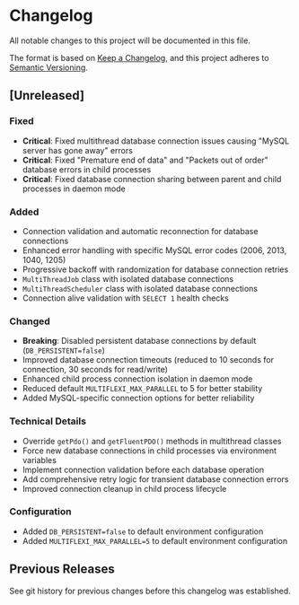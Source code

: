 # Changelog

All notable changes to this project will be documented in this file.

The format is based on [Keep a Changelog](https://keepachangelog.com/en/1.0.0/),
and this project adheres to [Semantic Versioning](https://semver.org/spec/v2.0.0.html).

## [Unreleased]

### Fixed
- **Critical**: Fixed multithread database connection issues causing "MySQL server has gone away" errors
- **Critical**: Fixed "Premature end of data" and "Packets out of order" database errors in child processes
- **Critical**: Fixed database connection sharing between parent and child processes in daemon mode

### Added
- Connection validation and automatic reconnection for database connections
- Enhanced error handling with specific MySQL error codes (2006, 2013, 1040, 1205)
- Progressive backoff with randomization for database connection retries
- `MultiThreadJob` class with isolated database connections
- `MultiThreadScheduler` class with isolated database connections
- Connection alive validation with `SELECT 1` health checks

### Changed
- **Breaking**: Disabled persistent database connections by default (`DB_PERSISTENT=false`)
- Improved database connection timeouts (reduced to 10 seconds for connection, 30 seconds for read/write)
- Enhanced child process connection isolation in daemon mode
- Reduced default `MULTIFLEXI_MAX_PARALLEL` to 5 for better stability
- Added MySQL-specific connection options for better reliability

### Technical Details
- Override `getPdo()` and `getFluentPDO()` methods in multithread classes
- Force new database connections in child processes via environment variables
- Implement connection validation before each database operation
- Add comprehensive retry logic for transient database connection errors
- Improved connection cleanup in child process lifecycle

### Configuration
- Added `DB_PERSISTENT=false` to default environment configuration
- Added `MULTIFLEXI_MAX_PARALLEL=5` to default environment configuration

## Previous Releases

See git history for previous changes before this changelog was established.